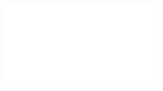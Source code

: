 <p align="center">
<img src="https://raw.githubusercontent.com/codytjue/portfolio-gatsby/5ce340951d2f73e904050c02e387ddbd24a05e93/src/images/logoAnimation.svg" width="400px"></img>
</p>


<!--
**codytjue/codytjue** is a ✨ _special_ ✨ repository because its `README.md` (this file) appears on your GitHub profile.

Here are some ideas to get you started:

- 🔭 I’m currently working on ...
- 🌱 I’m currently learning ...
- 👯 I’m looking to collaborate on ...
- 🤔 I’m looking for help with ...
- 💬 Ask me about ...
- 📫 How to reach me: ...
- 😄 Pronouns: ...
- ⚡ Fun fact: ...
-->
